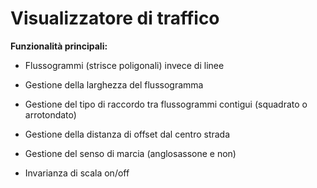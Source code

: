 #  Visualizzatore di traffico

**Funzionalità principali:**

* Flussogrammi (strisce poligonali) invece di linee

* Gestione della larghezza del flussogramma

* Gestione del tipo di raccordo tra flussogrammi contigui (squadrato o arrotondato)

* Gestione della distanza di offset dal centro strada

* Gestione del senso di marcia (anglosassone e non)

* Invarianza di scala on/off
